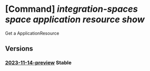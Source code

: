 # [Command] _integration-spaces space application resource show_

Get a ApplicationResource

## Versions

### [2023-11-14-preview](/Resources/mgmt-plane/L3N1YnNjcmlwdGlvbnMve30vcmVzb3VyY2Vncm91cHMve30vcHJvdmlkZXJzL21pY3Jvc29mdC5pbnRlZ3JhdGlvbnNwYWNlcy9zcGFjZXMve30vYXBwbGljYXRpb25zL3t9L3Jlc291cmNlcy97fQ==/2023-11-14-preview.xml) **Stable**

<!-- mgmt-plane /subscriptions/{}/resourcegroups/{}/providers/microsoft.integrationspaces/spaces/{}/applications/{}/resources/{} 2023-11-14-preview -->
